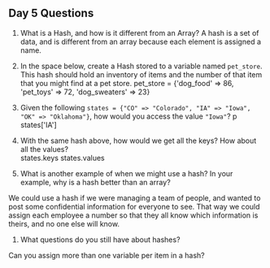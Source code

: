 ## Day 5 Questions

1. What is a Hash, and how is it different from an Array?
A hash is a set of data, and is different from an array because each element
is assigned a name.

1. In the space below, create a Hash stored to a variable named `pet_store`.  This hash should hold an inventory of items and the number of that item that you might find at a pet store.
pet_store = {'dog_food' => 86, 'pet_toys' => 72, 'dog_sweaters' => 23}


1. Given the following `states = {"CO" => "Colorado", "IA" => "Iowa", "OK" => "Oklahoma"}`, how would you access the value `"Iowa"`?
p states['IA']

1. With the same hash above, how would we get all the keys?  How about all the values?  
states.keys
states.values

1. What is another example of when we might use a hash?  In your example, why is a hash better than an array?

We could use a hash if we were managing a team of people, and wanted to post some confidential information for everyone to see. That way we could assign each employee a number so that they all know which information is theirs, and no one else will know.

1. What questions do you still have about hashes?

Can you assign more than one variable per item in a hash? 
